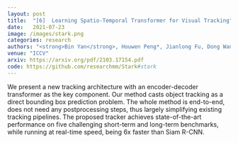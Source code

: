 ```yaml
---
layout: post
title:  "[6]  Learning Spatio-Temporal Transformer for Visual Tracking"
date:   2021-07-23
image: /images/stark.png
categories: research
authors: "<strong>Bin Yan</strong>, Houwen Peng*, Jianlong Fu, Dong Wang*, Huchuan Lu"
venue: "ICCV"
arxiv: https://arxiv.org/pdf/2103.17154.pdf
code: https://github.com/researchmm/Stark#stark
---
```


We present a new tracking architecture with an encoder-decoder transformer as the key component. Our method casts object tracking as a direct bounding box prediction problem. The whole method is end-to-end, does not need any postprocessing steps, thus largely simplifying
existing tracking pipelines. The proposed tracker achieves state-of-the-art performance on five challenging short-term and long-term benchmarks, while running at real-time speed, being 6x faster than Siam R-CNN.